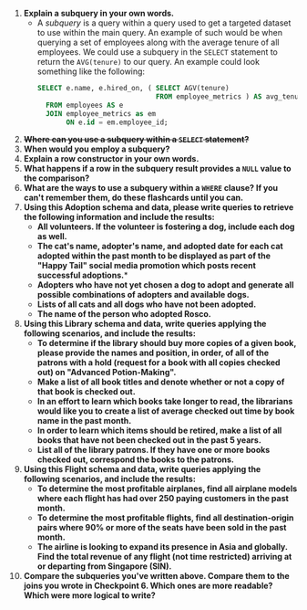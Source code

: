 1. **Explain a subquery in your own words.**
     - A _subquery_ is a query within a query used to get a targeted dataset to use within the main query.  An example of such would be when querying a set of employees along with the average tenure of all employees.  We could use a subquery in the `SELECT` statement to return the `AVG(tenure)` to our query.  An example could look something like the following:
       ```sql
       SELECT e.name, e.hired_on, ( SELECT AGV(tenure)
                                    FROM employee_metrics ) AS avg_tenure
         FROM employees AS e
         JOIN employee_metrics as em
              ON e.id = em.employee_id;
       ```
2. **~~Where can you use a subquery within a `SELECT` statement?~~**
3. **When would you employ a subquery?**
4. **Explain a row constructor in your own words.**
5. **What happens if a row in the subquery result provides a `NULL` value to the comparison?**
6. **What are the ways to use a subquery within a `WHERE` clause? If you can't remember them, do these flashcards until you can.**
7. **Using this Adoption schema and data, please write queries to retrieve the following information and include the results:**
   - **All volunteers. If the volunteer is fostering a dog, include each dog as well.**
   - **The cat's name, adopter's name, and adopted date for each cat adopted within the past month to be displayed as part of the "Happy Tail" social media promotion which posts recent successful adoptions.***
   - **Adopters who have not yet chosen a dog to adopt and generate all possible combinations of adopters and available dogs.**
   - **Lists of all cats and all dogs who have not been adopted.**
   - **The name of the person who adopted Rosco.**
8. **Using this Library schema and data, write queries applying the following scenarios, and include the results:**
   - **To determine if the library should buy more copies of a given book, please provide the names and position, in order, of all of the patrons with a hold (request for a book with all copies checked out) on "Advanced Potion-Making".**
   - **Make a list of all book titles and denote whether or not a copy of that book is checked out.**
   - **In an effort to learn which books take longer to read, the librarians would like you to create a list of average checked out time by book name in the past month.**
   - **In order to learn which items should be retired, make a list of all books that have not been checked out in the past 5 years.**
   - **List all of the library patrons. If they have one or more books checked out, correspond the books to the patrons.**
9. **Using this Flight schema and data, write queries applying the following scenarios, and include the results:**
   - **To determine the most profitable airplanes, find all airplane models where each flight has had over 250 paying customers in the past month.**
   - **To determine the most profitable flights, find all destination-origin pairs where 90% or more of the seats have been sold in the past month.**
   - **The airline is looking to expand its presence in Asia and globally. Find the total revenue of any flight (not time restricted) arriving at or departing from Singapore (SIN).**
10. **Compare the subqueries you've written above. Compare them to the joins you wrote in Checkpoint 6. Which ones are more readable? Which were more logical to write?**
